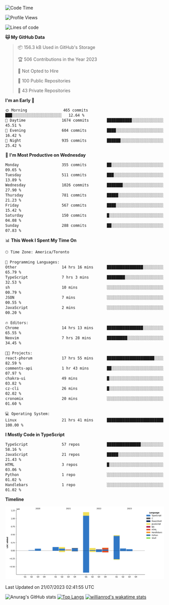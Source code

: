 <!--START_SECTION:waka-->
![Code Time](http://img.shields.io/badge/Code%20Time-419%20hrs%2024%20mins-blue)

![Profile Views](http://img.shields.io/badge/Profile%20Views-0-blue)

![Lines of code](https://img.shields.io/badge/From%20Hello%20World%20I%27ve%20Written-2.4%20million%20lines%20of%20code-blue)

**🐱 My GitHub Data** 

> 📦 156.3 kB Used in GitHub's Storage 
 > 
> 🏆 506 Contributions in the Year 2023
 > 
> 🚫 Not Opted to Hire
 > 
> 📜 100 Public Repositories 
 > 
> 🔑 43 Private Repositories 
 > 
**I'm an Early 🐤** 

```text
🌞 Morning                465 commits         ███░░░░░░░░░░░░░░░░░░░░░░   12.64 % 
🌆 Daytime                1674 commits        ███████████░░░░░░░░░░░░░░   45.51 % 
🌃 Evening                604 commits         ████░░░░░░░░░░░░░░░░░░░░░   16.42 % 
🌙 Night                  935 commits         ██████░░░░░░░░░░░░░░░░░░░   25.42 % 
```
📅 **I'm Most Productive on Wednesday** 

```text
Monday                   355 commits         ██░░░░░░░░░░░░░░░░░░░░░░░   09.65 % 
Tuesday                  511 commits         ███░░░░░░░░░░░░░░░░░░░░░░   13.89 % 
Wednesday                1026 commits        ███████░░░░░░░░░░░░░░░░░░   27.90 % 
Thursday                 781 commits         █████░░░░░░░░░░░░░░░░░░░░   21.23 % 
Friday                   567 commits         ████░░░░░░░░░░░░░░░░░░░░░   15.42 % 
Saturday                 150 commits         █░░░░░░░░░░░░░░░░░░░░░░░░   04.08 % 
Sunday                   288 commits         ██░░░░░░░░░░░░░░░░░░░░░░░   07.83 % 
```


📊 **This Week I Spent My Time On** 

```text
🕑︎ Time Zone: America/Toronto

💬 Programming Languages: 
Other                    14 hrs 16 mins      ████████████████░░░░░░░░░   65.79 % 
TypeScript               7 hrs 3 mins        ████████░░░░░░░░░░░░░░░░░   32.53 % 
sh                       10 mins             ░░░░░░░░░░░░░░░░░░░░░░░░░   00.79 % 
JSON                     7 mins              ░░░░░░░░░░░░░░░░░░░░░░░░░   00.55 % 
JavaScript               2 mins              ░░░░░░░░░░░░░░░░░░░░░░░░░   00.20 % 

🔥 Editors: 
Chrome                   14 hrs 13 mins      ████████████████░░░░░░░░░   65.55 % 
Neovim                   7 hrs 28 mins       █████████░░░░░░░░░░░░░░░░   34.45 % 

🐱‍💻 Projects: 
react-phorum             17 hrs 55 mins      █████████████████████░░░░   82.59 % 
comments-api             1 hr 43 mins        ██░░░░░░░░░░░░░░░░░░░░░░░   07.97 % 
chakra-ui                49 mins             █░░░░░░░░░░░░░░░░░░░░░░░░   03.82 % 
cz-cli                   26 mins             █░░░░░░░░░░░░░░░░░░░░░░░░   02.02 % 
cronomix                 20 mins             ░░░░░░░░░░░░░░░░░░░░░░░░░   01.60 % 

💻 Operating System: 
Linux                    21 hrs 41 mins      █████████████████████████   100.00 % 
```

**I Mostly Code in TypeScript** 

```text
TypeScript               57 repos            ███████████████░░░░░░░░░░   58.16 % 
JavaScript               21 repos            █████░░░░░░░░░░░░░░░░░░░░   21.43 % 
HTML                     3 repos             █░░░░░░░░░░░░░░░░░░░░░░░░   03.06 % 
Python                   1 repo              ░░░░░░░░░░░░░░░░░░░░░░░░░   01.02 % 
Handlebars               1 repo              ░░░░░░░░░░░░░░░░░░░░░░░░░   01.02 % 
```



**Timeline**

![Lines of Code chart](https://raw.githubusercontent.com/wise-introvert/wise-introvert/master/assets/bar_graph.png)


 Last Updated on 21/07/2023 02:41:55 UTC
<!--END_SECTION:waka-->

![Anurag's GitHub stats](https://github-readme-stats.vercel.app/api?username=wise-introvert&count_private=true&show_icons=true)
[![Top Langs](https://github-readme-stats.vercel.app/api/top-langs/?username=wise-introvert&langs_count=10)](https://github.com/anuraghazra/github-readme-stats)
[![willianrod's wakatime stats](https://github-readme-stats.vercel.app/api/wakatime?username=wiseintrovert)](https://github.com/anuraghazra/github-readme-stats)
